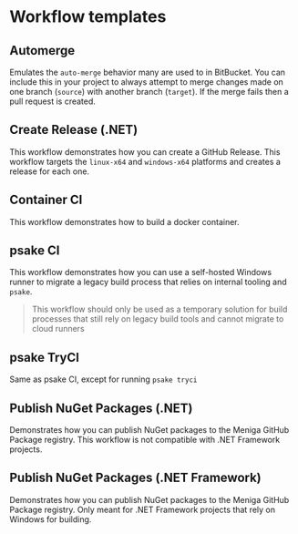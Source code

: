 # Workflow templates

## Automerge

Emulates the `auto-merge` behavior many are used to in BitBucket.
You can include this in your project to always attempt to merge changes
made on one branch (`source`) with another branch (`target`). If the merge
fails then a pull request is created.

## Create Release (.NET)

This workflow demonstrates how you can create a GitHub Release. This workflow targets the `linux-x64` and `windows-x64` platforms and creates a release for each one.

## Container CI

This workflow demonstrates how to build a docker container.

## psake CI

This workflow demonstrates how you can use a self-hosted Windows runner
to migrate a legacy build process that relies on internal tooling and `psake`.

> This workflow should only be used as a temporary solution for build processes
that still rely on legacy build tools and cannot migrate to cloud runners 

## psake TryCI

Same as psake CI, except for running `psake tryci`

## Publish NuGet Packages (.NET)

Demonstrates how you can publish NuGet packages to the Meniga GitHub Package
registry. This workflow is not compatible with .NET Framework projects.

## Publish NuGet Packages (.NET Framework)

Demonstrates how you can publish NuGet packages to the Meniga GitHub Package
registry. Only meant for .NET Framework projects that rely on Windows for building.